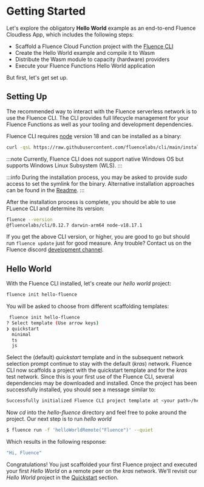 # Getting Started

Let's explore the obligatory **Hello World** example as an end-to-end Fluence Cloudless App, which includes the following steps:

* Scaffold a Fluence Cloud Function project with the [Fluence CLI](../glossary.md/#fluence-cli)
* Create the Hello World example and compile it to Wasm
* Distribute the Wasm module to capacity (hardware) providers
* Execute your Fluence Functions Hello World application

But first, let's get set up.

## Setting Up

The recommended way to interact with the Fluence serverless network is to use the Fluence CLI. The CLI provides full lifecycle management for your Fluence Functions as well as your tooling and development dependencies.

Fluence CLI requires [node](https://nodejs.org/en/learn/getting-started/how-to-install-nodejs) version 18 and can be installed as a binary:

```bash
curl -qsL https://raw.githubusercontent.com/fluencelabs/cli/main/install.sh | bash
```

:::note
Currently, Fluence CLI does not support native Windows OS but supports Windows Linux Subsystem (WLS).
:::


:::info
During the installation process, you may be asked to provide *sudo* access to set the symlink for the binary.
Alternative installation approaches can be found in the [Readme](https://github.com/fluencelabs/cli?tab=readme-ov-file#installation-and-usage).
:::

After the installation process is complete, you should be able to use FLuence CLI and determine its version:

```bash
fluence --version
@fluencelabs/cli/0.12.7 darwin-arm64 node-v18.17.1
```

If you get the above CLI version, or higher, you are good to go but should run `fluence update` just for good measure. Any trouble? Contact us on the Fluence discord  [development channel](https://fluence.chat).

## Hello World

With the Fluence CLI installed, let's create our *hello world* project:

```bash
fluence init hello-fluence
```

You will be asked to choose from different scaffolding templates:

```bash
 fluence init hello-fluence
? Select template (Use arrow keys)
❯ quickstart
  minimal
  ts
  js
```

Select the (default) *quickstart* template and in the subsequent network selection prompt continue to stay with the default (*kras*) network. Fluence CLI now scaffolds a project with the quickstart template and for the *kras* test network. Since this is your first use of the Fluence CLI, several dependencies may be downloaded and installed. Once the project has been successfully installed, you should see a message similar to:

```bash
Successfully initialized Fluence CLI project template at <your path>/hello-fluence
```

Now *cd* into the *hello-fluence* directory and feel free to poke around the project. Our next step is to run *hello world* 

```bash
$ fluence run -f 'helloWorldRemote("Fluence")' --quiet
```
Which results in the following response:

```bash
"Hi, Fluence"
```

Congratulations! You just scaffolded your first Fluence project and executed your first *Hello World* on a remote peer on the *kras* network. We'll revisit our *Hello World* project in the [Quickstart](../Quickstarts/your_first_lambda.md) section.